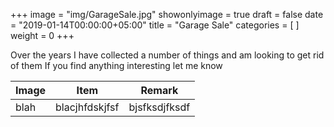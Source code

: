 +++
image = "img/GarageSale.jpg"
showonlyimage = true
draft = false
date = "2019-01-14T00:00:00+05:00"
title = "Garage Sale"
categories = [ ]
weight = 0
+++

Over the years I have collected a number of things and am looking to get rid of them
If you find anything interesting let me know

<!--more-->
|  Image            |  Item                    |  Remark                                            |
|-------------------|--------------------------|----------------------------------------------------|
| blah | blacjhfdskjfsf | bjsfksdjfksdf  |
